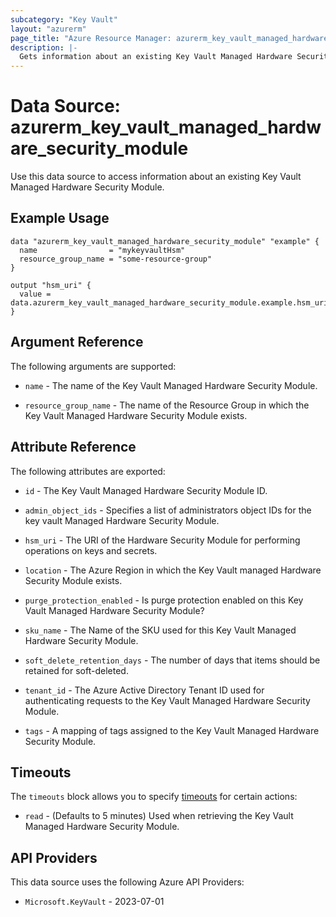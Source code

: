 ```yaml
---
subcategory: "Key Vault"
layout: "azurerm"
page_title: "Azure Resource Manager: azurerm_key_vault_managed_hardware_security_module"
description: |-
  Gets information about an existing Key Vault Managed Hardware Security Module.
---
```


# Data Source: azurerm_key_vault_managed_hardware_security_module

Use this data source to access information about an existing Key Vault Managed Hardware Security Module.

## Example Usage

```hcl
data "azurerm_key_vault_managed_hardware_security_module" "example" {
  name                = "mykeyvaultHsm"
  resource_group_name = "some-resource-group"
}

output "hsm_uri" {
  value = data.azurerm_key_vault_managed_hardware_security_module.example.hsm_uri
}
```

## Argument Reference

The following arguments are supported:

* `name` - The name of the Key Vault Managed Hardware Security Module.

* `resource_group_name` - The name of the Resource Group in which the Key Vault Managed Hardware Security Module exists.

## Attribute Reference

The following attributes are exported:

* `id` - The Key Vault Managed Hardware Security Module ID.

* `admin_object_ids` - Specifies a list of administrators object IDs for the key vault Managed Hardware Security Module.
  
* `hsm_uri` - The URI of the Hardware Security Module for performing operations on keys and secrets.

* `location` - The Azure Region in which the Key Vault managed Hardware Security Module exists.

* `purge_protection_enabled` - Is purge protection enabled on this Key Vault Managed Hardware Security Module?

* `sku_name` - The Name of the SKU used for this Key Vault Managed Hardware Security Module.

* `soft_delete_retention_days` - The number of days that items should be retained for soft-deleted.

* `tenant_id` - The Azure Active Directory Tenant ID used for authenticating requests to the Key Vault Managed Hardware Security Module.

* `tags` - A mapping of tags assigned to the Key Vault Managed Hardware Security Module.

## Timeouts

The `timeouts` block allows you to specify [timeouts](https://developer.hashicorp.com/terraform/language/resources/configure#define-operation-timeouts) for certain actions:

* `read` - (Defaults to 5 minutes) Used when retrieving the Key Vault Managed Hardware Security Module.

## API Providers
<!-- This section is generated, changes will be overwritten -->
This data source uses the following Azure API Providers:

* `Microsoft.KeyVault` - 2023-07-01
